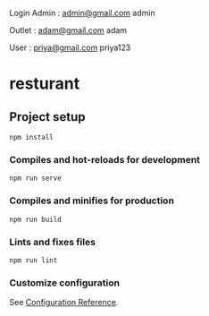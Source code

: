 Login
Admin : admin@gmail.com
        admin

Outlet : adam@gmail.com
        adam
        
User : priya@gmail.com
        priya123       



# resturant

## Project setup
```
npm install
```

### Compiles and hot-reloads for development
```
npm run serve
```

### Compiles and minifies for production
```
npm run build
```

### Lints and fixes files
```
npm run lint
```

### Customize configuration
See [Configuration Reference](https://cli.vuejs.org/config/).

